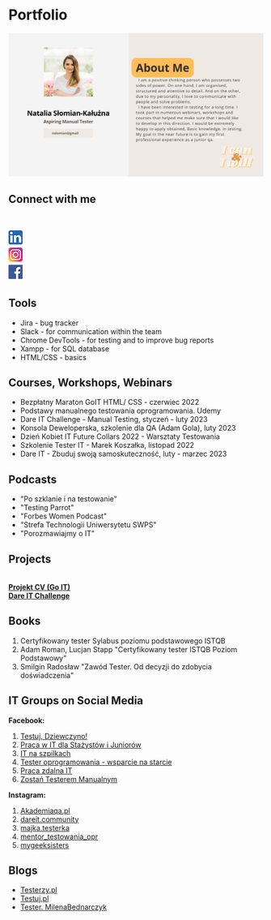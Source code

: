 # Portfolio

<p>
<img src="AboutMe.png">
</p>
  

## Connect with me
<br>

[<img align="left" alt="linked-in" src="linkedin.jpg"/>](https://www.linkedin.com/in/natalia-slomian-kaluzna-29710820a)
</br>
<br>
[<img align="left" alt="instagram" src="instagram.png"/>](https://www.instagram.com/nataliafoci)
</br>
<br>
[<img align="left" alt="facebook" src="facebook.png"/>](https://www.facebook.com/profile.php?id=100000849835976)    
</br>
  
## Tools

* Jira - bug tracker
* Slack - for communication within the team
* Chrome DevTools - for testing and to improve bug reports
* Xampp - for SQL database
* HTML/CSS - basics




## Courses, Workshops, Webinars

* Bezpłatny Maraton GoIT HTML/ CSS - czerwiec 2022
* Podstawy manualnego testowania oprogramowania. Udemy
* Dare IT Challenge - Manual Testing, styczeń - luty 2023
* Konsola Deweloperska, szkolenie dla QA (Adam Gola), luty 2023
* Dzień Kobiet IT Future Collars 2022 - Warsztaty Testowania
* Szkolenie Tester IT - Marek Koszałka, listopad 2022
* Dare IT - Zbuduj swoją samoskuteczność, luty - marzec 2023

## Podcasts

* "Po szklanie i na testowanie"
* "Testing Parrot"
* "Forbes Women Podcast"
* "Strefa Technologii Uniwersytetu SWPS"
* "Porozmawiajmy o IT"

## Projects

<br><b>[Projekt CV (Go IT)](https://hilarious-elf-d868e2.netlify.app)</b></br>
<b>[Dare IT Challenge](https://drive.google.com/drive/folders/1hv4sjuAChRSaTRl_-uUqe_qSAYfsrssU?usp=share_link)</b>

## Books
1. Certyfikowany tester Sylabus poziomu podstawowego ISTQB
2. Adam Roman, Lucjan Stapp "Certyfikowany tester ISTQB Poziom Podstawowy"
3. Smilgin Radosław "Zawód Tester. Od decyzji do zdobycia doświadczenia"

## IT Groups on Social Media
<b>Facebook:</b>
1. [Testuj, Dziewczyno!](https://www.facebook.com/groups/514014750879165)
2. [Praca w IT dla Stażystów i Juniorów](https://www.facebook.com/groups/1561984417428846)
3. [IT na szpilkach](https://www.facebook.com/groups/167581263832966)
4. [Tester oprogramowania - wsparcie na starcie](https://www.facebook.com/groups/417833158717454)
5. [Praca zdalna IT](https://www.facebook.com/groups/268603053543086)
6. [Zostań Testerem Manualnym](https://www.facebook.com/groups/zostan.testerem.manualnym)

<b>Instagram:</b>
1. [Akademiaqa.pl](https://www.instagram.com/akademiaqa.pl/)
2. [dareit.community](https://www.instagram.com/dareit.community/?hl=pl)
3. [majka.testerka](https://www.instagram.com/majka.testerka/)
4. [mentor_testowania_opr](https://www.instagram.com/mentor_testowania_opr/)
5. [mygeeksisters](https://www.instagram.com/mygeeksisters/)

## Blogs
* [Testerzy.pl](https://testerzy.pl/)
* [Testuj.pl](https://testuj.pl/)
* [Tester. MilenaBednarczyk](https://tester.milenabednarczyk.pl/)

